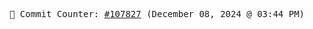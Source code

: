<p align="center">
    <samp>
        📮 Commit Counter: <a href="https://github.com/Javascript-void0/Javascript-void0/commits/main">#107827</a> (December 08, 2024 @ 03:44 PM)
    </samp>
</p>